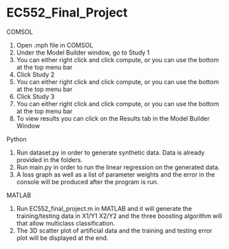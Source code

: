 # EC552_Final_Project

COMSOL
1. Open .mph file in COMSOL
2. Under the Model Builder window, go to Study 1
3. You can either right click and click compute, or you can use the bottom at the top menu bar
4. Click Study 2
5. You can either right click and click compute, or you can use the bottom at the top menu bar
6. Click Study 3
7. You can either right click and click compute, or you can use the bottom at the top menu bar
8. To view results you can click on the Results tab in the Model Builder Window

Python
1. Run dataset.py in order to generate synthetic data. Data is already provided in the folders.
2. Run main.py in order to run the linear regression on the generated data. 
3. A loss graph as well as a list of parameter weights and the error in the console will be produced after the program is run.

MATLAB
1. Run EC552_final_project.m in MATLAB and it will generate the training/testing data in X1/Y1 X2/Y2 and the three boosting algorithm will that allow multiclass classification. 
2. The 3D scatter plot of artificial data and the training and testing error plot will be displayed at the end.

